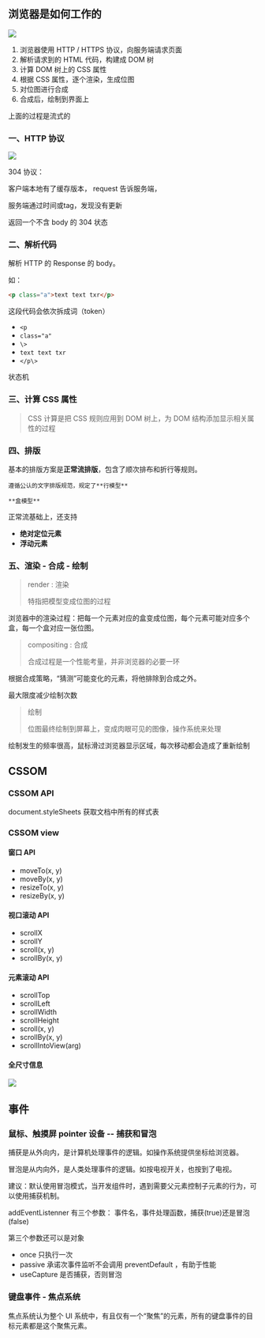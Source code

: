 ## 浏览器是如何工作的



![](https://file.wangsijie.top/share/chongxuefe/6391573a276c47a9a50ae0cbd2c5844c.jpg)

1. 浏览器使用 HTTP / HTTPS 协议，向服务端请求页面
2. 解析请求到的 HTML 代码，构建成 DOM 树
3. 计算 DOM 树上的 CSS 属性
4. 根据 CSS 属性，逐个渲染，生成位图
5. 对位图进行合成
6. 合成后，绘制到界面上



上面的过程是流式的



### 一、HTTP 协议

![](https://file.wangsijie.top/share/chongxuefe/3db5e0f362bc276b83c7564430ecb0a1.jpg)

304 协议：

客户端本地有了缓存版本， request 告诉服务端，

服务端通过时间或tag，发现没有更新

返回一个不含 body 的 304 状态



### 二、解析代码

解析 HTTP 的 Response 的 body。

如：

```html
<p class="a">text text txr</p>
```

这段代码会依次拆成词（token）

- `<p`
- `class="a"`
- `\>`
- `text text txr`
- `</p\>`



状态机



### 三、计算 CSS 属性



>  CSS 计算是把 CSS 规则应用到 DOM 树上，为 DOM 结构添加显示相关属性的过程



### 四、排版



基本的排版方案是**正常流排版**，包含了顺次排布和折行等规则。

	遵循公认的文字排版规范，规定了**行模型**
	
	**盒模型**

正常流基础上，还支持

- **绝对定位元素**
- **浮动元素**



### 五、渲染 - 合成 - 绘制

> render : 渲染
>
> 特指把模型变成位图的过程

浏览器中的渲染过程：把每一个元素对应的盒变成位图，每个元素可能对应多个盒，每一个盒对应一张位图。



> compositing : 合成
>
> 合成过程是一个性能考量，并非浏览器的必要一环

根据合成策略，“猜测”可能变化的元素，将他排除到合成之外。

最大限度减少绘制次数



> 绘制
>
> 位图最终绘制到屏幕上，变成肉眼可见的图像，操作系统来处理

绘制发生的频率很高，鼠标滑过浏览器显示区域，每次移动都会造成了重新绘制



## CSSOM

### CSSOM API

document.styleSheets 获取文档中所有的样式表



### CSSOM view



#### 窗口 API

- moveTo(x,  y)
- moveBy(x, y)
- resizeTo(x, y)
- resizeBy(x, y)



#### 视口滚动 API

- scrollX
- scrollY
- scroll(x, y)
- scrollBy(x, y)



#### 元素滚动 API

- scrollTop
- scrollLeft
- scrollWidth
- scrollHeight
- scroll(x, y)
- scrollBy(x, y)
- scrollIntoView(arg)



#### 全尺寸信息

![](https://file.wangsijie.top/share/chongxuefe/b6c7281d86eb7214edf17069f95ae610.png)

## 事件

### 鼠标、触摸屏 pointer 设备 -- 捕获和冒泡

捕获是从外向内，是计算机处理事件的逻辑。如操作系统提供坐标给浏览器。

冒泡是从内向外，是人类处理事件的逻辑。如按电视开关，也按到了电视。



建议：默认使用冒泡模式，当开发组件时，遇到需要父元素控制子元素的行为，可以使用捕获机制。



addEventListenner 有三个参数： 事件名，事件处理函数，捕获(true)还是冒泡(false)

第三个参数还可以是对象

- once 只执行一次
- passive 承诺次事件监听不会调用 preventDefault ，有助于性能
- useCapture 是否捕获，否则冒泡



### 键盘事件 - 焦点系统

焦点系统认为整个 UI 系统中，有且仅有一个“聚焦”的元素，所有的键盘事件的目标元素都是这个聚焦元素。
